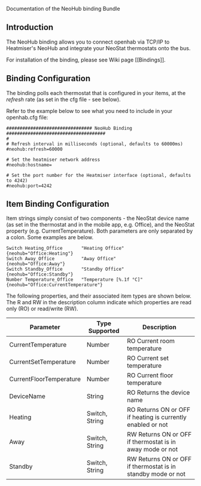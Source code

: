 Documentation of the NeoHub binding Bundle

## Introduction

The NeoHub binding allows you to connect openhab via TCP/IP to Heatmiser's NeoHub and integrate your NeoStat thermostats onto the bus. 

For installation of the binding, please see Wiki page [[Bindings]].

## Binding Configuration
The binding polls each thermostat that is configured in your items, at the _refresh_ rate (as set in the cfg file - see below). 

Refer to the example below to see what you need to include in your openhab.cfg file:

    ################################ NeoHub Binding #####################################
    #
    # Refresh interval in milliseconds (optional, defaults to 60000ms)
    #neohub:refresh=60000
    
    # Set the heatmiser network address
    #neohub:hostname=
 
    # Set the port number for the Heatmiser interface (optional, defaults to 4242)
    #neohub:port=4242
    

## Item Binding Configuration
Item strings simply consist of two components - the NeoStat device name (as set in the thermostat and in the mobile app, e.g. Office), and the NeoStat property (e.g. CurrentTemperature). Both parameters are only separated by a colon. Some examples are below.

    Switch Heating_Office       "Heating Office"         {neohub="Office:Heating"}
    Switch Away_Office          "Away Office"            {neohub="Office:Away"}
    Switch Standby_Office       "Standby Office"         {neohub="Office:Standby"}
    Number Temperature_Office   "Temperature [%.1f °C]"  {neohub="Office:CurrentTemperature"}

The following properties, and their associated item types are shown below. The R and RW in the description column indicate which properties are read only (RO) or read/write (RW).

| Parameter     | Type Supported   | Description     |
| ------------- | ---------------- | --------------- |
| CurrentTemperature       | Number | RO Current room temperature |
| CurrentSetTemperature       | Number | RO Current set temperature |
| CurrentFloorTemperature     | Number | RO Current floor temperature |
| DeviceName      | String   | RO  Returns the device name |
| Heating     | Switch, String   | RO Returns ON or OFF if heating is currently enabled or not |
| Away      | Switch, String | RW Returns ON or OFF if thermostat is in away mode or not |
| Standby   | Switch, String | RW Returns ON or OFF if thermostat is in standby mode or not |
